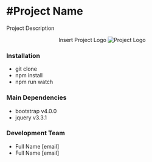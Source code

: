 #Project Name
=========================

<p>
    Project Description
</p>

<p align="center"> Insert Project Logo <img src="logo.png" alt="Project Logo" /></p>



### Installation

- git clone 
- npm install
- npm run watch

### Main Dependencies

- bootstrap v4.0.0
- jquery v3.3.1

### Development Team

- Full Name [email]
- Full Name [email]
